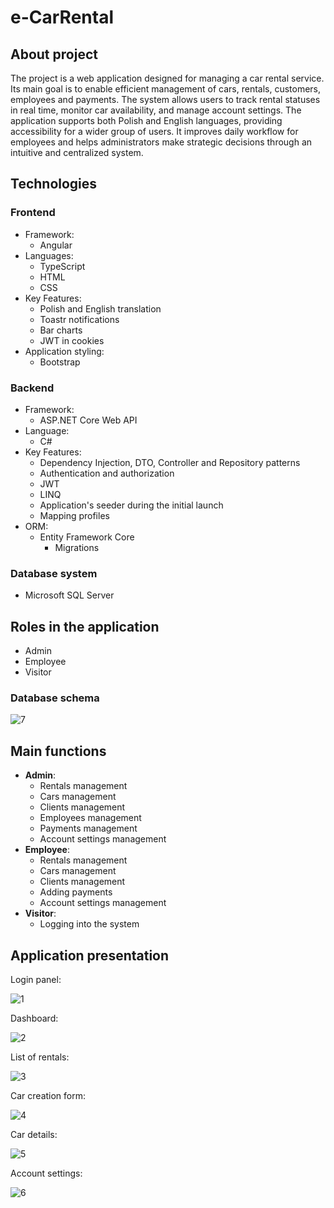 # e-CarRental

## About project
The project is a web application designed for managing a car rental service. Its main goal is to enable efficient management of cars, rentals, customers, employees and payments. The system allows users to track rental statuses in real time, monitor car availability, and manage account settings. The application supports both Polish and English languages, providing accessibility for a wider group of users. It improves daily workflow for employees and helps administrators make strategic decisions through an intuitive and centralized system.

## Technologies
### Frontend
- Framework:
    - Angular
- Languages:
    - TypeScript
    - HTML
    - CSS
- Key Features:
    - Polish and English translation
    - Toastr notifications
    - Bar charts
    - JWT in cookies
- Application styling:
    - Bootstrap

### Backend
- Framework:
    - ASP.NET Core Web API
- Language:
    - C#
- Key Features:
    - Dependency Injection, DTO, Controller and Repository patterns
    - Authentication and authorization
    - JWT
    - LINQ
    - Application's seeder during the initial launch
    - Mapping profiles
- ORM:
    - Entity Framework Core
        - Migrations

### Database system
- Microsoft SQL Server

## Roles in the application
- Admin
- Employee
- Visitor

### Database schema

![7](img/7.png)

## Main functions
- **Admin**:
    - Rentals management
    - Cars management
    - Clients management
    - Employees management
    - Payments management
    - Account settings management
- **Employee**:
    - Rentals management
    - Cars management
    - Clients management
    - Adding payments
    - Account settings management
- **Visitor**:
    - Logging into the system

## Application presentation
Login panel:

![1](img/1.png)

Dashboard:

![2](img/2.png)

List of rentals:

![3](img/3.png)

Car creation form:

![4](img/4.png)

Car details:

![5](img/5.png)

Account settings:

![6](img/6.png)
